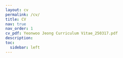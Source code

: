 ```yaml
---
layout: cv
permalink: /cv/
title: CV
nav: true
nav_order: 1
cv_pdf: Yeonwoo Jeong Curriculum Vitae_250317.pdf
description: 
toc:
  sidebar: left
---
```

